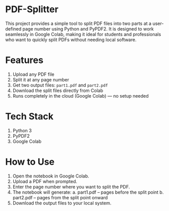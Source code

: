 # PDF-Splitter
This project provides a simple tool to split PDF files into two parts at a user-defined page number using Python and PyPDF2. It is designed to work seamlessly in Google Colab, making it ideal for students and professionals who want to quickly split PDFs without needing local software.
#  Features
1. Upload any PDF file  
2. Split it at any page number  
3. Get two output files: `part1.pdf` and `part2.pdf`  
4. Download the split files directly from Colab  
5. Runs completely in the cloud (Google Colab) — no setup needed  
# Tech Stack
1. Python 3
2. PyPDF2
3. Google Colab
# How to Use
1. Open the notebook in Google Colab.
2. Upload a PDF when prompted.
3. Enter the page number where you want to split the PDF.
4. The notebook will generate:
a. part1.pdf – pages before the split point
b. part2.pdf – pages from the split point onward
5. Download the output files to your local system.



